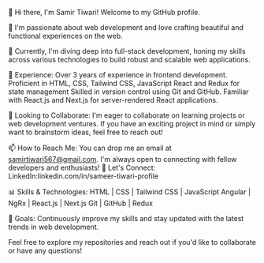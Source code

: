 👋 Hi there, I'm Samir Tiwari! Welcome to my GitHub profile.

👀 I'm passionate about web development and love crafting beautiful and functional experiences on the web.

🌱 Currently, I'm diving deep into full-stack development, honing my skills across various technologies to build robust and scalable web applications.

🚀 Experience:
Over 3 years of experience in frontend development.
Proficient in HTML, CSS, Tailwind CSS, JavaScript React and Redux for state management
Skilled in version control using Git and GitHub.
Familiar with React.js and  Next.js for server-rendered React applications.


💼 Looking to Collaborate:
I'm eager to collaborate on learning projects or web development ventures. If you have an exciting project in mind or simply want to brainstorm ideas, feel free to reach out!

📫 How to Reach Me:
You can drop me an email at samirtiwari567@gmail.com. I'm always open to connecting with fellow developers and enthusiasts!
🌟 Let's Connect:
LinkedIn:linkedin.com/in/sameer-tiwari-profile

📊 Skills & Technologies:
HTML | CSS | Tailwind CSS | JavaScript
Angular | NgRx | React.js | Next.js
Git | GitHub | Redux 

🎯 Goals:
Continuously improve my skills and stay updated with the latest trends in web development.

Feel free to explore my repositories and reach out if you'd like to collaborate or have any questions!
